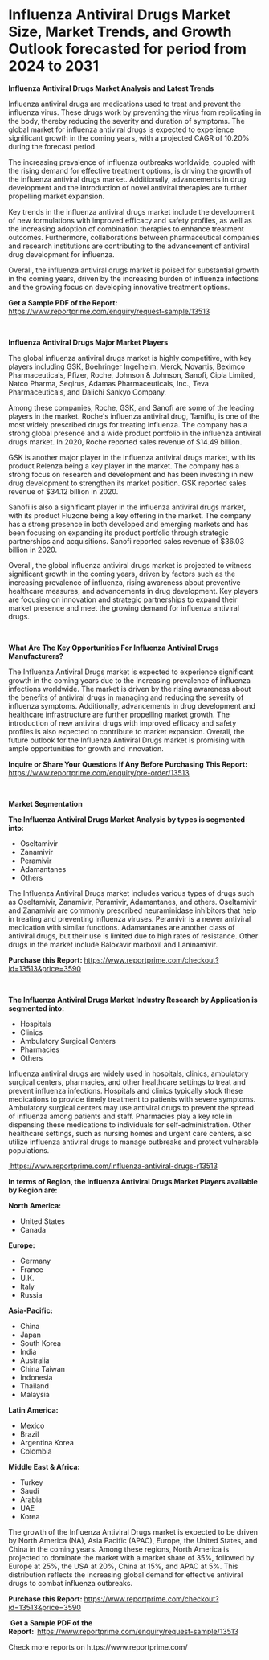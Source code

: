 <p><h1>Influenza Antiviral Drugs Market Size, Market Trends, and Growth Outlook forecasted for period from 2024 to 2031</h1></p><p><strong>Influenza Antiviral Drugs Market Analysis and Latest Trends</strong></p>
<p><p>Influenza antiviral drugs are medications used to treat and prevent the influenza virus. These drugs work by preventing the virus from replicating in the body, thereby reducing the severity and duration of symptoms. The global market for influenza antiviral drugs is expected to experience significant growth in the coming years, with a projected CAGR of 10.20% during the forecast period.</p><p>The increasing prevalence of influenza outbreaks worldwide, coupled with the rising demand for effective treatment options, is driving the growth of the influenza antiviral drugs market. Additionally, advancements in drug development and the introduction of novel antiviral therapies are further propelling market expansion.</p><p>Key trends in the influenza antiviral drugs market include the development of new formulations with improved efficacy and safety profiles, as well as the increasing adoption of combination therapies to enhance treatment outcomes. Furthermore, collaborations between pharmaceutical companies and research institutions are contributing to the advancement of antiviral drug development for influenza.</p><p>Overall, the influenza antiviral drugs market is poised for substantial growth in the coming years, driven by the increasing burden of influenza infections and the growing focus on developing innovative treatment options.</p></p>
<p><strong>Get a Sample PDF of the Report:&nbsp;</strong> <a href="https://www.reportprime.com/enquiry/request-sample/13513">https://www.reportprime.com/enquiry/request-sample/13513</a></p>
<p>&nbsp;</p>
<p><strong>Influenza Antiviral Drugs Major Market Players</strong></p>
<p><p>The global influenza antiviral drugs market is highly competitive, with key players including GSK, Boehringer Ingelheim, Merck, Novartis, Beximco Pharmaceuticals, Pfizer, Roche, Johnson & Johnson, Sanofi, Cipla Limited, Natco Pharma, Seqirus, Adamas Pharmaceuticals, Inc., Teva Pharmaceuticals, and Daiichi Sankyo Company.</p><p>Among these companies, Roche, GSK, and Sanofi are some of the leading players in the market. Roche's influenza antiviral drug, Tamiflu, is one of the most widely prescribed drugs for treating influenza. The company has a strong global presence and a wide product portfolio in the influenza antiviral drugs market. In 2020, Roche reported sales revenue of $14.49 billion.</p><p>GSK is another major player in the influenza antiviral drugs market, with its product Relenza being a key player in the market. The company has a strong focus on research and development and has been investing in new drug development to strengthen its market position. GSK reported sales revenue of $34.12 billion in 2020.</p><p>Sanofi is also a significant player in the influenza antiviral drugs market, with its product Fluzone being a key offering in the market. The company has a strong presence in both developed and emerging markets and has been focusing on expanding its product portfolio through strategic partnerships and acquisitions. Sanofi reported sales revenue of $36.03 billion in 2020.</p><p>Overall, the global influenza antiviral drugs market is projected to witness significant growth in the coming years, driven by factors such as the increasing prevalence of influenza, rising awareness about preventive healthcare measures, and advancements in drug development. Key players are focusing on innovation and strategic partnerships to expand their market presence and meet the growing demand for influenza antiviral drugs.</p></p>
<p>&nbsp;</p>
<p><strong>What Are The Key Opportunities For Influenza Antiviral Drugs Manufacturers?</strong></p>
<p><p>The Influenza Antiviral Drugs market is expected to experience significant growth in the coming years due to the increasing prevalence of influenza infections worldwide. The market is driven by the rising awareness about the benefits of antiviral drugs in managing and reducing the severity of influenza symptoms. Additionally, advancements in drug development and healthcare infrastructure are further propelling market growth. The introduction of new antiviral drugs with improved efficacy and safety profiles is also expected to contribute to market expansion. Overall, the future outlook for the Influenza Antiviral Drugs market is promising with ample opportunities for growth and innovation.</p></p>
<p><strong>Inquire or Share Your Questions If Any Before Purchasing This Report:</strong> <a href="https://www.reportprime.com/enquiry/pre-order/13513">https://www.reportprime.com/enquiry/pre-order/13513</a></p>
<p>&nbsp;</p>
<p><strong>Market Segmentation</strong></p>
<p><strong>The Influenza Antiviral Drugs Market Analysis by types is segmented into:</strong></p>
<p><ul><li>Oseltamivir</li><li>Zanamivir</li><li>Peramivir</li><li>Adamantanes</li><li>Others</li></ul></p>
<p><p>The Influenza Antiviral Drugs market includes various types of drugs such as Oseltamivir, Zanamivir, Peramivir, Adamantanes, and others. Oseltamivir and Zanamivir are commonly prescribed neuraminidase inhibitors that help in treating and preventing influenza viruses. Peramivir is a newer antiviral medication with similar functions. Adamantanes are another class of antiviral drugs, but their use is limited due to high rates of resistance. Other drugs in the market include Baloxavir marboxil and Laninamivir.</p></p>
<p><strong>Purchase this Report:&nbsp;</strong><a href="https://www.reportprime.com/checkout?id=13513&price=3590">https://www.reportprime.com/checkout?id=13513&price=3590</a></p>
<p>&nbsp;</p>
<p><strong>The Influenza Antiviral Drugs Market Industry Research by Application is segmented into:</strong></p>
<p><ul><li>Hospitals</li><li>Clinics</li><li>Ambulatory Surgical Centers</li><li>Pharmacies</li><li>Others</li></ul></p>
<p><p>Influenza antiviral drugs are widely used in hospitals, clinics, ambulatory surgical centers, pharmacies, and other healthcare settings to treat and prevent influenza infections. Hospitals and clinics typically stock these medications to provide timely treatment to patients with severe symptoms. Ambulatory surgical centers may use antiviral drugs to prevent the spread of influenza among patients and staff. Pharmacies play a key role in dispensing these medications to individuals for self-administration. Other healthcare settings, such as nursing homes and urgent care centers, also utilize influenza antiviral drugs to manage outbreaks and protect vulnerable populations.</p></p>
<p><a href="https://www.reportprime.com/influenza-antiviral-drugs-r13513">&nbsp;https://www.reportprime.com/influenza-antiviral-drugs-r13513</a></p>
<p><strong>In terms of Region, the Influenza Antiviral Drugs Market Players available by Region are:</strong></p>
<p>
    <p> <strong> North America: </strong>
        <ul>
            <li>United States</li>
            <li>Canada</li>
        </ul>
        </p> 
    <p> <strong> Europe: </strong>
        <ul>
            <li>Germany</li>
            <li>France</li>
            <li>U.K.</li>
            <li>Italy</li>
            <li>Russia</li>
        </ul>
        </p> 
    <p> <strong> Asia-Pacific: </strong>
        <ul>
            <li>China</li>
            <li>Japan</li>
            <li>South Korea</li>
            <li>India</li>
            <li>Australia</li>
            <li>China Taiwan</li>
            <li>Indonesia</li>
            <li>Thailand</li>
            <li>Malaysia</li>
        </ul>
        </p> 
    <p> <strong> Latin America: </strong>
        <ul>
            <li>Mexico</li>
            <li>Brazil</li>
            <li>Argentina Korea</li>
            <li>Colombia</li>
        </ul>
        </p> 
    <p> <strong> Middle East & Africa: </strong>
        <ul>
            <li>Turkey</li>
            <li>Saudi</li>
            <li>Arabia</li>
            <li>UAE</li>
            <li>Korea</li>
        </ul>
    </p>
    </p>
<p><p>The growth of the Influenza Antiviral Drugs market is expected to be driven by North America (NA), Asia Pacific (APAC), Europe, the United States, and China in the coming years. Among these regions, North America is projected to dominate the market with a market share of 35%, followed by Europe at 25%, the USA at 20%, China at 15%, and APAC at 5%. This distribution reflects the increasing global demand for effective antiviral drugs to combat influenza outbreaks.</p></p>
<p><strong>Purchase this Report: </strong><a href="https://www.reportprime.com/checkout?id=13513&price=3590">https://www.reportprime.com/checkout?id=13513&price=3590</a></p>
<p>&nbsp;<strong>Get a Sample PDF of the Report:&nbsp;&nbsp;</strong><a href="https://www.reportprime.com/enquiry/request-sample/13513">https://www.reportprime.com/enquiry/request-sample/13513</a></p>
<p><strong></strong></p>
<p>Check more reports on https://www.reportprime.com/</p>